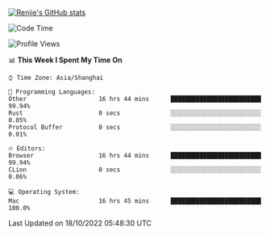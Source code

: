 [![Renjie's GitHub stats](https://github-readme-stats.vercel.app/api?username=liurenjie1024&show_icons=true&theme=chartreuse-dark)](https://github.com/anuraghazra/github-readme-stats)

<!--START_SECTION:waka-->
![Code Time](http://img.shields.io/badge/Code%20Time-241%20hrs%2047%20mins-blue)

![Profile Views](http://img.shields.io/badge/Profile%20Views-5-blue)

📊 **This Week I Spent My Time On** 

```text
⌚︎ Time Zone: Asia/Shanghai

💬 Programming Languages: 
Other                    16 hrs 44 mins      █████████████████████████   99.94% 
Rust                     0 secs              ░░░░░░░░░░░░░░░░░░░░░░░░░   0.05% 
Protocol Buffer          0 secs              ░░░░░░░░░░░░░░░░░░░░░░░░░   0.01%

🔥 Editors: 
Browser                  16 hrs 44 mins      █████████████████████████   99.94% 
CLion                    0 secs              ░░░░░░░░░░░░░░░░░░░░░░░░░   0.06%

💻 Operating System: 
Mac                      16 hrs 45 mins      █████████████████████████   100.0%

```


 Last Updated on 18/10/2022 05:48:30 UTC
<!--END_SECTION:waka-->

